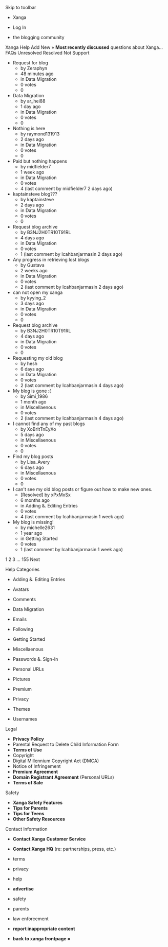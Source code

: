 Skip to toolbar

*   Xanga

*   Log In

*   the blogging community

Xanga Help Add New » **Most recently discussed** questions about Xanga… FAQs Unresolved Resolved Not Support

*   Request for blog
    *   by Zeraphyn
    *   48 minutes ago
    *   in Data Migration
    *   0 votes
    *   0
*   Data Migration
    *   by ar\_hei88
    *   1 day ago
    *   in Data Migration
    *   0 votes
    *   0
*   Nothing is here
    *   by raymond131913
    *   2 days ago
    *   in Data Migration
    *   0 votes
    *   0
*   Paid but nothing happens
    *   by midfielder7
    *   1 week ago
    *   in Data Migration
    *   0 votes
    *   4 (last comment by midfielder7 2 days ago)
*   kaptainsteve blog???
    *   by kaptainsteve
    *   2 days ago
    *   in Data Migration
    *   0 votes
    *   0
*   Request blog archive
    *   by B3NJ2H0TR10T91RL
    *   4 days ago
    *   in Data Migration
    *   0 votes
    *   1 (last comment by Icahbanjarmasin 2 days ago)
*   Any progress in retrieving lost blogs
    *   by Gustava
    *   2 weeks ago
    *   in Data Migration
    *   0 votes
    *   2 (last comment by Icahbanjarmasin 2 days ago)
*   can not open my xanga
    *   by kyying\_2
    *   3 days ago
    *   in Data Migration
    *   0 votes
    *   0
*   Request blog archive
    *   by B3NJ2H0TR10T91RL
    *   4 days ago
    *   in Data Migration
    *   0 votes
    *   0
*   Requesting my old blog
    *   by hesh
    *   6 days ago
    *   in Data Migration
    *   0 votes
    *   2 (last comment by Icahbanjarmasin 4 days ago)
*   My blog is gone :(
    *   by Simi\_1986
    *   1 month ago
    *   in Miscellaenous
    *   0 votes
    *   2 (last comment by Icahbanjarmasin 4 days ago)
*   I cannot find any of my past blogs
    *   by XoBrItTnEyXo
    *   5 days ago
    *   in Miscellaenous
    *   0 votes
    *   0
*   Find my blog posts
    *   by Lisa\_Avery
    *   6 days ago
    *   in Miscellaenous
    *   0 votes
    *   0
*   I can't see my old blog posts or figure out how to make new ones.
    *   \[Resolved\] by xPxMxSx
    *   6 months ago
    *   in Adding &. Editing Entries
    *   0 votes
    *   4 (last comment by Icahbanjarmasin 1 week ago)
*   My blog is missing!
    *   by michelle2631
    *   1 year ago
    *   in Getting Started
    *   0 votes
    *   1 (last comment by Icahbanjarmasin 1 week ago)

1 2 3 ... 155 Next

Help Categories

*   Adding &. Editing Entries
*   Avatars
*   Comments
*   Data Migration
*   Emails
*   Following
*   Getting Started
*   Miscellaenous

*   Passwords &. Sign-In
*   Personal URLs
*   Pictures
*   Premium
*   Privacy
*   Themes
*   Usernames

Legal

*   **Privacy Policy**
*   Parental Request to Delete Child Information Form
*   **Terms of Use**
*   Copyright
*   Digital Millennium Copyright Act (DMCA)
*   Notice of Infringement
*   **Premium Agreement**
*   **Domain Registrant Agreement** (Personal URLs)
*   **Terms of Sale**

Safety

*   **Xanga Safety Features**
*   **Tips for Parents**
*   **Tips for Teens**
*   **Other Safety Resources**

Contact Information

*   **Contact Xanga Customer Service**
*   **Contact Xanga HQ** (re: partnerships, press, etc.)

*   terms
*   privacy
*   help
*   **advertise**

*   safety
*   parents
*   law enforcement
*   **report inappropriate content**

*   **back to xanga frontpage »**